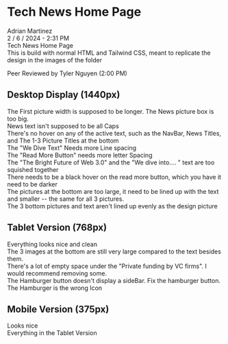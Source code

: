 # Tech News Home Page

Adrian Martinez<br>
2 / 6 / 2024 - 2:31 PM<br>
Tech News Home Page<br>
This is build with normal HTML and Tailwind CSS, meant to replicate the design in the images of the folder<br>

Peer Reviewed by Tyler Nguyen (2:00 PM)<br>
## Desktop Display (1440px)<br>
The First picture width is supposed to be longer. The News picture box is too big.<br>
News text isn't supposed to be all Caps<br>
There's no hover on any of the active text, such as the NavBar, News Titles, and The 1-3 Picture Titles at the bottom<br>
The "We Dive Text" Needs more Line spacing<br>
The "Read More Button" needs more letter Spacing<br>
The "The Bright Future of Web 3.0" and the "We dive into.... " text are too squished together<br>
There needs to be a black hover on the read more button, which you have it need to be darker<br>
The pictures at the bottom are too large, it need to be lined up with the text and smaller -- the same for all 3 pictures.<br>
The 3 bottom pictures and text aren't lined up evenly as the design picture<br>

## Tablet Version  (768px)<br>
Everything looks nice and clean<br>
The 3 images at the bottom are still very large compared to the text besides them.<br>
There's a lot of empty space under the "Private funding by VC firms". I would recommend removing some.<br>
The Hamburger button doesn't display a sideBar. Fix the hamburger button.<br>
The Hamburger is the wrong Icon <br>

## Mobile Version (375px)<br>
Looks nice<br>
Everything in the Tablet Version<br>